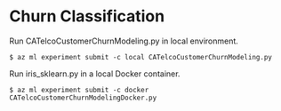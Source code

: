 # Churn Classification

Run CATelcoCustomerChurnModeling.py in local environment.
```
$ az ml experiment submit -c local CATelcoCustomerChurnModeling.py
```

Run iris_sklearn.py in a local Docker container.
```
$ az ml experiment submit -c docker CATelcoCustomerChurnModelingDocker.py
